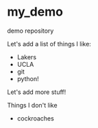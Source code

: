 
# my_demo
demo repository

Let's add a list of things I like:

+ Lakers
+ UCLA
+ git
+ python!

Let's add more stuff!

Things I don't like
+ cockroaches
